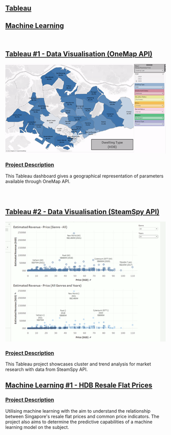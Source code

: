 ## [Tableau](#Tableau)

## [Machine Learning](#Machine-Learning)
 
 
 
 
## <a name="Tableau"></a>[Tableau #1 - Data Visualisation (OneMap API)](https://github.com/Ziming-Lin/OneMap-API)
![screenshot](https://raw.githubusercontent.com/Ziming-Lin/OneMap-API/main/OneMap.gif)

### <ins> Project Description </ins>

This Tableau dashboard gives a geographical representation of parameters available through OneMap API. 
<pre>


</pre>
## [Tableau #2 - Data Visualisation (SteamSpy API)](https://github.com/Ziming-Lin/steam-stats-steamspy-api)
![screenshot](https://raw.githubusercontent.com/Ziming-Lin/steam-stats-steamspy-api/main/steam-viz.gif)

### <ins> Project Description </ins>

This Tableau project showcases cluster and trend analysis for market research with data from SteamSpy API.
 
 
 
 
## <a name="Machine-Learning"></a>[Machine Learning #1 - HDB Resale Flat Prices](https://github.com/Ziming-Lin/ml-hdb-resale-prices)

### <ins> Project Description </ins>

Utilising machine learning with the aim to understand the relationship between Singapore's resale flat prices and common price indicators. The project also aims to determine the predictive capabilities of a machine learning model on the subject.

